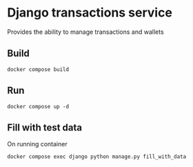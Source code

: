 # Django transactions service
Provides the ability to manage transactions and wallets

## Build
```shell
docker compose build
```

## Run
```shell
docker compose up -d
```

## Fill with test data
On running container
```shell
docker compose exec django python manage.py fill_with_data

```